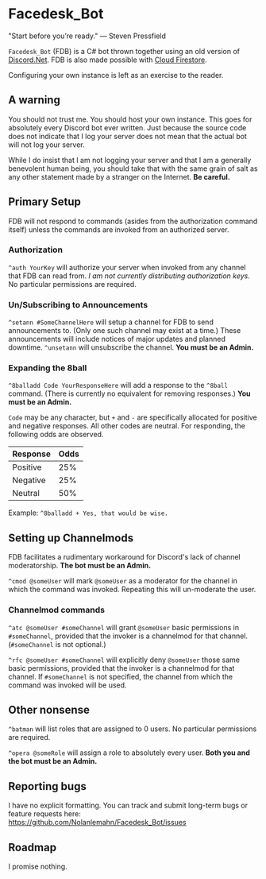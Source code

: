 # Facedesk_Bot
"Start before you’re ready." ― Steven Pressfield

`Facedesk_Bot` (FDB) is a C# bot thrown together using an old version of [Discord.Net](https://github.com/discord-net/Discord.Net). FDB is also made possible with [Cloud Firestore](https://firebase.google.com/docs/firestore/).

Configuring your own instance is left as an exercise to the reader.

## A warning

You should not trust me. You should host your own instance. This goes for absolutely every Discord bot ever written. Just because the source code does not indicate that I log your server does not mean that the actual bot will not log your server.

While I do insist that I am not logging your server and that I am a generally benevolent human being, you should take that with the same grain of salt as any other statement made by a stranger on the Internet. **Be careful.**

## Primary Setup

FDB will not respond to commands (asides from the authorization command itself) unless the commands are invoked from an authorized server.

### Authorization

`^auth YourKey` will authorize your server when invoked from any channel that FDB can read from. *I am not currently distributing authorization keys.* No particular permissions are required.

### Un/Subscribing to Announcements

`^setann #SomeChannelHere` will setup a channel for FDB to send announcements to. (Only one such channel may exist at a time.) These announcements will include notices of major updates and planned downtime. `^unsetann` will unsubscribe the channel. **You must be an Admin.**

### Expanding the 8ball

`^8balladd Code YourResponseHere` will add a response to the `^8ball` command. (There is currently no equivalent for removing responses.) **You must be an Admin.**

`Code` may be any character, but `+` and `-` are specifically allocated for positive and negative responses. All other codes are neutral. For responding, the following odds are observed.

Response | Odds
------------ | -------------
Positive | 25%
Negative | 25%
Neutral | 50%

Example: `^8balladd + Yes, that would be wise.`

## Setting up Channelmods

FDB facilitates a rudimentary workaround for Discord's lack of channel moderatorship. **The bot must be an Admin.**

`^cmod @someUser` will mark `@someUser` as a moderator for the channel in which the command was invoked. Repeating this will un-moderate the user.

### Channelmod commands

`^atc @someUser #someChannel` will grant `@someUser` basic permissions in `#someChannel`, provided that the invoker is a channelmod for that channel. (`#someChannel` is not optional.)

`^rfc @someUser #someChannel` will explicitly deny `@someUser` those same basic permissions, provided that the invoker is a channelmod for that channel. If `#someChannel` is not specified, the channel from which the command was invoked will be used.

## Other nonsense

`^batman` will list roles that are assigned to 0 users. No particular permissions are required.

`^opera @someRole` will assign a role to absolutely every user. **Both you and the bot must be an Admin.**

## Reporting bugs

I have no explicit formatting. You can track and submit long-term bugs or feature requests here: https://github.com/Nolanlemahn/Facedesk_Bot/issues

## Roadmap

I promise nothing.
